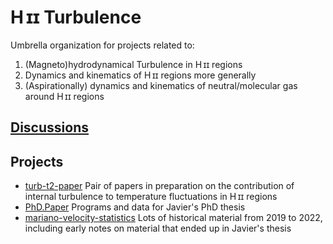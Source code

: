 # H ɪɪ Turbulence

Umbrella organization for projects related to:

1. (Magneto)hydrodynamical Turbulence in H ɪɪ regions
2. Dynamics and kinematics of H ɪɪ regions more generally
3. (Aspirationally) dynamics and kinematics of neutral/molecular gas around H ɪɪ regions

## [Discussions](https://github.com/orgs/hii-turbulence/discussions)

## Projects

- [turb-t2-paper](https://github.com/will-henney/turb-t2-paper) Pair of papers in preparation on the contribution of internal turbulence to temperature fluctuations in H ɪɪ regions
- [PhD.Paper](https://github.com/JavGVastro/PhD.Paper) Programs and data for Javier's PhD thesis
- [mariano-velocity-statistics](https://github.com/will-henney/mariano-velocity-statistics) Lots of historical material from 2019 to 2022, including early notes on material that ended up in Javier's thesis

